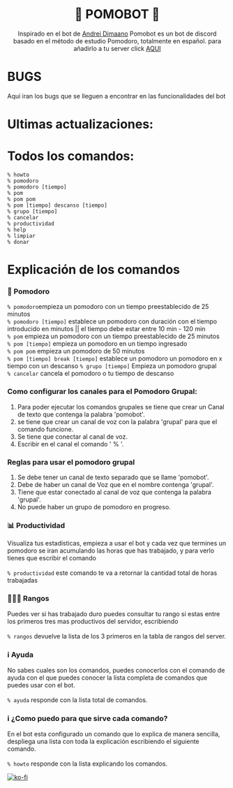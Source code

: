 <h1 align="center">
 🍅 POMOBOT 🍅
</h1>

<p align="center">
  Inspirado en el bot de <a href="https://github.com/andreidimaano">Andrei Dimaano</a>
  Pomobot es un bot de discord basado en el método de estudio Pomodoro, totalmente en español. para añadirlo a tu server click <a href="https://discord.com/api/oauth2/authorize?client_id=856953402872692788&permissions=8&scope=bot">AQUI</a>
</p>

# BUGS
  Aquí iran los bugs que se lleguen a encontrar en las funcionalidades del bot

# Ultimas actualizaciones:<br />


# Todos los comandos:<br />

`% howto`<br />
`% pomodoro`<br />
`% pomodoro [tiempo]`<br />
`% pom`<br />
`% pom pom`<br />
`% pom [tiempo] descanso [tiempo]`<br />
`% grupo [tiempo]`<br />
`% cancelar`<br />
`% productividad`<br />
`% help`<br />
`% limpiar`<br />
`% donar` <br/>

# Explicación de los comandos

### 🍅 Pomodoro<br/>

`% pomodoro`empieza un pomodoro con un tiempo preestablecido de 25 minutos<br/>
`% pomodoro [tiempo]` establece un pomodoro con duración con el tiempo introducido en minutos || el tiempo debe estar entre  10 min - 120 min<br/>
`% pom` empieza un pomodoro con un tiempo preestablecido de 25 minutos <br/>
`% pom [tiempo]` empieza un pomodoro en un tiempo ingresado<br />
`% pom pom` empieza un pomodoro de 50 minutos<br/>
`% pom [tiempo] break [tiempo]` establece un pomodoro un pomodoro en x tiempo con un descanso 
`% grupo [tiempo]` Empieza un pomodoro grupal <br/>
`% cancelar` cancela el pomodoro o tu tiempo de descanso <br/>

### Como configurar los canales para el Pomodoro Grupal:
1. Para poder ejecutar los comandos grupales se tiene que crear un Canal de texto que contenga la palabra 'pomobot'.
2. se tiene que crear un canal de voz con la palabra 'grupal' para que el comando funcione.
3. Se tiene que conectar al canal de voz.
4. Escribir en el canal el comando  ' % '. 

### Reglas para usar el pomodoro grupal
1. Se debe tener un canal de texto separado que se llame 'pomobot'.
2. Debe de haber un canal de Voz que en el nombre contenga 'grupal'.
3. Tiene que estar conectado al canal de voz que contenga la palabra 'grupal'.
4. No puede haber un grupo de pomodoro en progreso.


### 📊 Productividad
Visualiza tus estadísticas, empieza a usar el bot y cada vez que termines un pomodoro se iran acumulando las horas que has trabajado, y para verlo tienes que escribir el comando
<br /><br />
`% productividad` este comando te va a retornar la cantidad total de horas trabajadas
<br />

### 🥇🥈🥉 Rangos<br/>
Puedes ver si has trabajado duro puedes consultar tu rango si estas entre los primeros tres mas productivos del servidor, escribiendo
<br /><br />
`% rangos` devuelve la lista de los 3 primeros en la tabla de rangos del server.
<br />

### :information_source: Ayuda<br/>
No sabes cuales son los comandos, puedes conocerlos con el comando de ayuda con el que puedes conocer la lista completa de comandos que puedes usar con el bot.
<br /><br />
`% ayuda` responde con la lista total de comandos.
<br />

### :information_source: ¿Como puedo para que sirve cada comando?
En el bot esta configurado un comando que lo explica de manera sencilla, despliega una lista con toda la explicación escribiendo el siguiente comando.
<br /><br />
`% howto` responde con la lista explicando los comandos.
<br />

 [![ko-fi](https://ko-fi.com/img/githubbutton_sm.svg)](https://ko-fi.com/Y8Y64LY9X)
